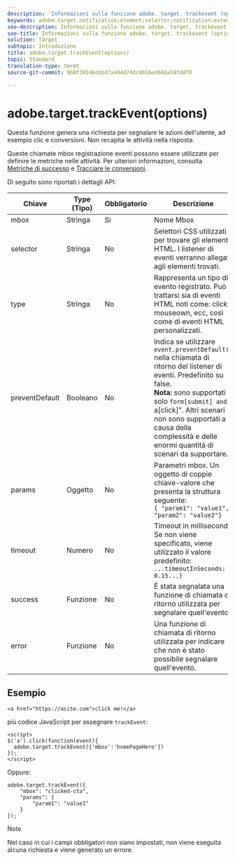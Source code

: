 ```yaml
---
description: 'Informazioni sulla funzione adobe. target. trackevent (options) per at. js. '
keywords: adobe.target.notification;element;selector;notification;extension
seo-description: Informazioni sulla funzione adobe. target. trackevent (options) per la libreria javascript di Adobe Target nella libreria javascript. js.
seo-title: Informazioni sulla funzione adobe. target. trackevent (options) per la libreria javascript di Adobe Target nella libreria javascript. js.
solution: Target
subtopic: Introduzione
title: adobe.target.trackEvent(options)
topic: Standard
translation-type: tm+mt
source-git-commit: 9b8f39240cbbd7a494d74dc0016ed666a58fd870

---
```



# adobe.target.trackEvent(options)

Questa funzione genera una richiesta per segnalare le azioni dell&#39;utente, ad esempio clic e conversioni. Non recapita le attività nella risposta.

Queste chiamate mbox registrazione eventi possono essere utilizzate per definire le metriche nelle attività. Per ulteriori informazioni, consulta  [Metriche di successo](../../c-activities/r-success-metrics/success-metrics.md#reference_D011575C85DA48E989A244593D9B9924) e [Tracciare le conversioni](../../c-implementing-target/c-implementing-target-for-client-side-web/how-to-deployatjs/implementing-target-without-a-tag-manager.md#task_E85D2F64FEB84201A594F2288FABF053).

Di seguito sono riportati i dettagli API:

| Chiave | Type (Tipo) | Obbligatorio | Descrizione |
|--- |--- |--- |--- |
| mbox | Stringa | Sì | Nome Mbox |
| selector | Stringa | No | Selettori CSS utilizzati per trovare gli elementi HTML. I listener di eventi verranno allegati agli elementi trovati. |
| type | Stringa | No | Rappresenta un tipo di evento registrato. Può trattarsi sia di eventi HTML noti come: click, mouseown, ecc, così come di eventi HTML personalizzati. |
| preventDefault | Booleano | No | Indica se utilizzare `event.preventDefault()` nella chiamata di ritorno del listener di eventi. Predefinito su false.<br>**Nota**: sono supportati solo `form[submit] and `a[click]”. Altri scenari non sono supportati a causa della complessità e delle enormi quantità di scenari da supportare. |
| params | Oggetto | No | Parametri mbox. Un oggetto di coppie chiave-valore che presenta la struttura seguente:<br>`{ "param1": "value1", "param2": "value2"}` |
| timeout | Numero | No | Timeout in millisecondi.<br>Se non viene specificato, viene utilizzato il valore predefinito:<br>`...timeoutInSeconds: 0.15...}` |
| success | Funzione | No | È stata segnalata una funzione di chiamata di ritorno utilizzata per segnalare quell&#39;evento. |
| error | Funzione | No | Una funzione di chiamata di ritorno utilizzata per indicare che non è stato possibile segnalare quell&#39;evento. |

## Esempio 

```
<a href="https://asite.com">click me!</a> 
```

più codice JavaScript per assegnare `trackEvent`:

```
<script> 
$('a').click(function(event){ 
  adobe.target.trackEvent({'mbox':'homePageHero'}) 
}); 
</script> 
```

Oppure:

```
adobe.target.trackEvent({ 
    "mbox": "clicked-cta", 
    "params": { 
        "param1": "value1" 
    } 
});
```

>[!NOTE]
>
>Nel caso in cui i campi obbligatori non siano impostati, non viene eseguita alcuna richiesta e viene generato un errore.